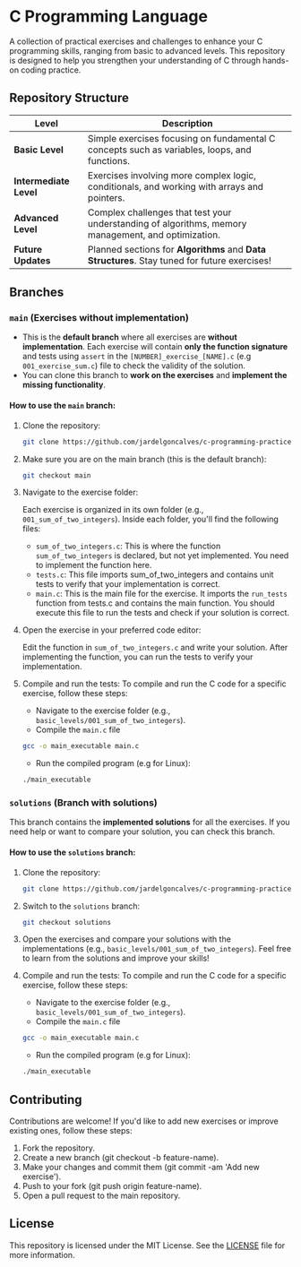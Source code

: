 # C Programming Language
A collection of practical exercises and challenges to enhance your C programming skills, ranging from basic to advanced levels. This repository is designed to help you strengthen your understanding of C through hands-on coding practice.

## Repository Structure


| Level                 | Description                                                                                             |
|-----------------------|---------------------------------------------------------------------------------------------------------|
| **Basic Level**       | Simple exercises focusing on fundamental C concepts such as variables, loops, and functions.            |
| **Intermediate Level**| Exercises involving more complex logic, conditionals, and working with arrays and pointers.             |
| **Advanced Level**    | Complex challenges that test your understanding of algorithms, memory management, and optimization.     |
| **Future Updates**    | Planned sections for **Algorithms** and **Data Structures**. Stay tuned for future exercises!           |

## Branches

### `main` (Exercises without implementation)

- This is the **default branch** where all exercises are **without implementation**. Each exercise will contain **only the function signature** and tests using `assert` in the `[NUMBER]_exercise_[NAME].c` (e.g `001_exercise_sum.c`) file to check the validity of the solution.
- You can clone this branch to **work on the exercises** and **implement the missing functionality**.

#### How to use the `main` branch:

1. Clone the repository:
    ```bash
    git clone https://github.com/jardelgoncalves/c-programming-practice.git
    ```
2. Make sure you are on the main branch (this is the default branch):
    ```bash
    git checkout main
    ```
3. Navigate to the exercise folder:

    Each exercise is organized in its own folder (e.g., `001_sum_of_two_integers`). Inside each folder, you'll find the following files:
    - `sum_of_two_integers.c`: This is where the function `sum_of_two_integers` is declared, but not yet implemented. You need to implement the function here.
    - `tests.c`: This file imports sum_of_two_integers and contains unit tests to verify that your implementation is correct.
    - `main.c`: This is the main file for the exercise. It imports the `run_tests` function from tests.c and contains the main function. You should execute this file to run the tests and check if your solution is correct.
4. Open the exercise in your preferred code editor:

    Edit the function in `sum_of_two_integers.c` and write your solution. After implementing the function, you can run the tests to verify your implementation.

5. Compile and run the tests: To compile and run the C code for a specific exercise, follow these steps:
    - Navigate to the exercise folder (e.g., `basic_levels/001_sum_of_two_integers`).
    - Compile the `main.c` file
    ```bash
    gcc -o main_executable main.c
    ```
    - Run the compiled program (e.g for Linux):
    ```bash
    ./main_executable
    ```

### `solutions` (Branch with solutions)
This branch contains the **implemented solutions** for all the exercises. If you need help or want to compare your solution, you can check this branch.

#### How to use the `solutions` branch:
1. Clone the repository:
    ```bash
    git clone https://github.com/jardelgoncalves/c-programming-practice.git
    ```
2. Switch to the `solutions` branch:
    ```bash
    git checkout solutions
    ```
3. Open the exercises and compare your solutions with the implementations (e.g., `basic_levels/001_sum_of_two_integers`). Feel free to learn from the solutions and improve your skills!

4. Compile and run the tests: To compile and run the C code for a specific exercise, follow these steps:
    - Navigate to the exercise folder (e.g., `basic_levels/001_sum_of_two_integers`).
    - Compile the `main.c` file
    ```bash
    gcc -o main_executable main.c
    ```
    - Run the compiled program (e.g for Linux):
    ```bash
    ./main_executable
    ```


## Contributing
Contributions are welcome! If you'd like to add new exercises or improve existing ones, follow these steps:

1. Fork the repository.
2. Create a new branch (git checkout -b feature-name).
3. Make your changes and commit them (git commit -am 'Add new exercise').
4. Push to your fork (git push origin feature-name).
5. Open a pull request to the main repository.

## License

This repository is licensed under the MIT License. See the [LICENSE](https://www.mit.edu/~amini/LICENSE.md) file for more information.
